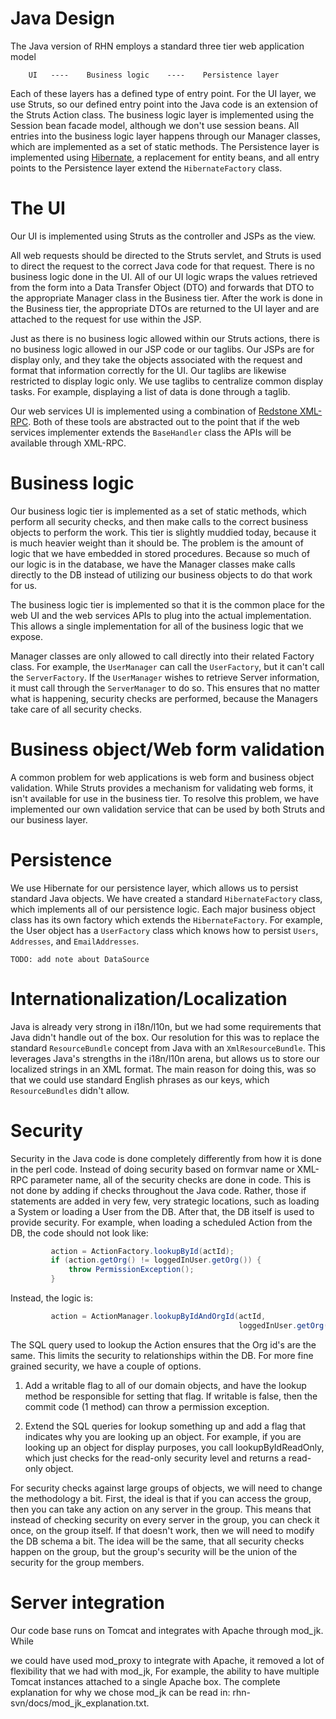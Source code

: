 # Java Design

The Java version of RHN employs a standard three tier web application model


        UI   ----    Business logic    ----    Persistence layer

Each of these layers has a defined type of entry point.  For the UI layer, we
use Struts, so our defined entry point into the Java code is an extension
of the Struts Action class.  The business logic layer is implemented using
the Session bean facade model, although we don't use session beans.  All
entries into the business logic layer happens through our Manager classes, 
which are implemented as a set of static methods.  The Persistence layer
is implemented using [Hibernate](http://hibernate.org/), a replacement for entity beans, and all 
entry points to the Persistence layer extend the `HibernateFactory` class.
# The UI

Our UI is implemented using Struts as the controller and JSPs as the view.

All web requests should be directed to the Struts servlet, and Struts is 
used to direct the request to the correct Java code for that request.  There 
is no business logic done in the UI.  All of our UI logic wraps the values
retrieved from the form into a Data Transfer Object (DTO) and forwards that
DTO to the appropriate Manager class in the Business tier.  After the work is
done in the Business tier, the appropriate DTOs are returned to the UI layer
and are attached to the request for use within the JSP.

Just as there is no business logic allowed within our Struts actions, there is
no business logic allowed in our JSP code or our taglibs.  Our JSPs are for
display only, and they take the objects associated with the request and 
format that information correctly for the UI.  Our taglibs are likewise
restricted to display logic only.  We use taglibs to centralize common display
tasks.  For example, displaying a list of data is done through a taglib.

Our web services UI is implemented using a combination of [Redstone XML-RPC](http://xmlrpc.sourceforge.net/).  Both of these tools are abstracted out to the point that if the
web services implementer extends the `BaseHandler` class the APIs will be available through XML-RPC.

# Business logic

Our business logic tier is implemented as a set of static methods, which perform all security checks, and then make calls to the correct business
objects to perform the work.  This tier is slightly muddied today, because
it is much heavier weight than it should be.  The problem is the amount of
logic that we have embedded in stored procedures.  Because so much of our
logic is in the database, we have the Manager classes make calls directly
to the DB instead of utilizing our business objects to do that work for us.

The business logic tier is implemented so that it is the common place for the
web UI and the web services APIs to plug into the actual implementation.  This
allows a single implementation for all of the business logic that we expose.

Manager classes are only allowed to call directly into their related Factory
class.  For example, the `UserManager` can call the `UserFactory`, but it can't
call the `ServerFactory`.  If the `UserManager` wishes to retrieve Server 
information, it must call through the `ServerManager` to do so.  This ensures
that no matter what is happening, security checks are performed, because the
Managers take care of all security checks.

# Business object/Web form validation
A common problem for web applications is web form and business object 
validation.  While Struts provides a mechanism for validating web forms, it
isn't available for use in the business tier.  To resolve this problem, we have
implemented our own validation service that can be used by both Struts and our
business layer.

# Persistence

We use Hibernate for our persistence layer, which allows us to persist standard
Java objects.  We have created a standard `HibernateFactory` class, which 
implements all of our persistence logic.  Each major business object class has
its own factory which extends the `HibernateFactory`.  For example, the User
object has a `UserFactory` class which knows how to persist `Users`, `Addresses`,
and `EmailAddresses`.


    TODO: add note about DataSource

# Internationalization/Localization

Java is already very strong in i18n/l10n, but we had some requirements that
Java didn't handle out of the box.  Our resolution for this was to replace
the standard `ResourceBundle` concept from Java with an `XmlResourceBundle`.  This
leverages Java's strengths in the i18n/l10n arena, but allows us to store our
localized strings in an XML format.  The main reason for doing this, was so 
that we could use standard English phrases as our keys, which `ResourceBundles`
didn't allow.

# Security
Security in the Java code is done completely differently from how it is done
in the perl code.  Instead of doing security based on formvar name or XML-RPC
parameter name, all of the security checks are done in code.  This is not done
by adding if checks throughout the Java code.  Rather, those if statements are
added in very few, very strategic locations, such as loading a System or
loading a User from the DB.  After that, the DB itself is used to provide
security.  For example, when loading a scheduled Action from the DB, the code
should not look like:


```java
         action = ActionFactory.lookupById(actId);
         if (action.getOrg() != loggedInUser.getOrg()) {
             throw PermissionException();
         }
```


Instead, the logic is:


```java
         action = ActionManager.lookupByIdAndOrgId(actId,
                                                   loggedInUser.getOrg().getId());
```


The SQL query used to lookup the Action ensures that the Org id's are the
same.  This limits the security to relationships within the DB.  For more fine
grained security, we have a couple of options.

1)  Add a writable flag to all of our domain objects, and have the lookup
method be responsible for setting that flag.  If writable is false, then the
commit code (1 method) can throw a permission exception.

2)  Extend the SQL queries for lookup something up and add a flag that
indicates why you are looking up an object.  For example, if you are looking
up an object for display purposes, you call lookupByIdReadOnly, which just
checks for the read-only security level and returns a read-only object.

For security checks against large groups of objects, we will need to change
the methodology a bit.  First, the ideal is that if you can access the group,
then you can take any action on any server in the group.  This means that
instead of checking security on every server in the group, you can check it
once, on the group itself.  If that doesn't work, then we will need to modify
the DB schema a bit.  The idea will be the same, that all security checks
happen on the group, but the group's security will be the union of the 
security for the group members.
# Server integration

Our code base runs on Tomcat and integrates with Apache through mod_jk.  While

we could have used mod_proxy to integrate with Apache, it removed a lot of
flexibility that we had with mod_jk,  For example, the ability to have multiple
Tomcat instances attached to a single Apache box.  The complete explanation
for why we chose mod_jk can be read in:   rhn-svn/docs/mod_jk_explanation.txt.

